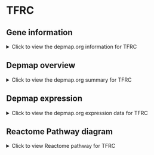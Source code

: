 <h1>TFRC</h1>

<h2>Gene information</h2>
<details>
  <summary>Click to view the depmap.org information for TFRC</summary>
  <iframe src="https://depmap.org/portal/gene/TFRC?tab=about" style="border:none;width:100%;height:800px"></iframe>
</details>

<h2>Depmap overview</h2>
<details>
  <summary>Click to view the depmap.org summary for TFRC</summary>
  <iframe src="https://depmap.org/portal/gene/TFRC?tab=overview" style="border:none;width:100%;height:800px"></iframe>
</details>

<h2>Depmap expression</h2>
<details>
  <summary>Click to view the depmap.org expression data for TFRC</summary>
  <iframe src="https://depmap.org/portal/gene/TFRC?tab=characterization" style="border:none;width:100%;height:800px"></iframe>
</details>



<h2>Reactome Pathway diagram</h2>
<details>
  <summary>Click to view Reactome pathway for TFRC</summary>
  <p>Transferrin endocytosis and recycling</p>
  <iframe src="https://reactome.org/PathwayBrowser/#/R-HSA-917977" style="border:none;width:100%;height:800px"></iframe>
</details>




